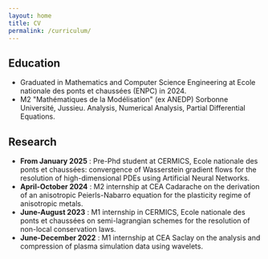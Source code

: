 ```yaml
---
layout: home
title: CV
permalink: /curriculum/
---
```


## Education 
- Graduated in Mathematics and Computer Science Engineering at Ecole nationale des ponts et chaussées (ENPC) in 2024. 
- M2 "Mathématiques de la Modélisation" (ex ANEDP)
Sorbonne Université, Jussieu. Analysis, Numerical Analysis, Partial Differential Equations.

## Research
- **From January 2025** : Pre-Phd student at CERMICS, Ecole nationale des ponts et chaussées: convergence of Wasserstein gradient flows for the resolution of high-dimensional PDEs using Artificial Neural Networks. 
- **April-October 2024** : M2 internship at CEA Cadarache on the derivation of an anisotropic Peierls-Nabarro equation for the plasticity regime of anisotropic metals. 
- **June-August 2023** : M1 internship in CERMICS, Ecole nationale des ponts et chaussées on semi-lagrangian schemes for the resolution of non-local conservation laws. 
- **June-December 2022** : M1 internship at CEA Saclay on the analysis and compression of plasma simulation data using wavelets. 


